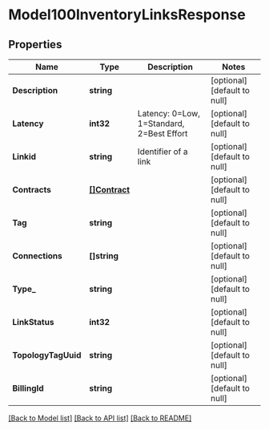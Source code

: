 # Model100InventoryLinksResponse

## Properties
Name | Type | Description | Notes
------------ | ------------- | ------------- | -------------
**Description** | **string** |  | [optional] [default to null]
**Latency** | **int32** | Latency: 0&#x3D;Low, 1&#x3D;Standard, 2&#x3D;Best Effort | [optional] [default to null]
**Linkid** | **string** | Identifier of a link | [optional] [default to null]
**Contracts** | [**[]Contract**](Contract.md) |  | [optional] [default to null]
**Tag** | **string** |  | [optional] [default to null]
**Connections** | **[]string** |  | [optional] [default to null]
**Type_** | **string** |  | [optional] [default to null]
**LinkStatus** | **int32** |  | [optional] [default to null]
**TopologyTagUuid** | **string** |  | [optional] [default to null]
**BillingId** | **string** |  | [optional] [default to null]

[[Back to Model list]](../README.md#documentation-for-models) [[Back to API list]](../README.md#documentation-for-api-endpoints) [[Back to README]](../README.md)


